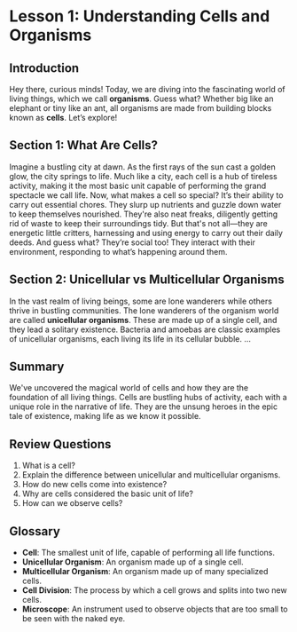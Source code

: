 # Lesson 1: Understanding Cells and Organisms

## Introduction
Hey there, curious minds! Today, we are diving into the fascinating world of living things, which we call **organisms**. Guess what? Whether big like an elephant or tiny like an ant, all organisms are made from building blocks known as **cells**. Let’s explore!

## Section 1: What Are Cells?
Imagine a bustling city at dawn. As the first rays of the sun cast a golden glow, the city springs to life. Much like a city, each cell is a hub of tireless activity, making it the most basic unit capable of performing the grand spectacle we call life. Now, what makes a cell so special? It’s their ability to carry out essential chores. They slurp up nutrients and guzzle down water to keep themselves nourished. They're also neat freaks, diligently getting rid of waste to keep their surroundings tidy. But that's not all—they are energetic little critters, harnessing and using energy to carry out their daily deeds. And guess what? They’re social too! They interact with their environment, responding to what’s happening around them.

## Section 2: Unicellular vs Multicellular Organisms
In the vast realm of living beings, some are lone wanderers while others thrive in bustling communities. The lone wanderers of the organism world are called **unicellular organisms**. These are made up of a single cell, and they lead a solitary existence. Bacteria and amoebas are classic examples of unicellular organisms, each living its life in its cellular bubble. ...

## Summary
We've uncovered the magical world of cells and how they are the foundation of all living things. Cells are bustling hubs of activity, each with a unique role in the narrative of life. They are the unsung heroes in the epic tale of existence, making life as we know it possible.

## Review Questions
1. What is a cell?
2. Explain the difference between unicellular and multicellular organisms.
3. How do new cells come into existence?
4. Why are cells considered the basic unit of life?
5. How can we observe cells?

## Glossary
- **Cell**: The smallest unit of life, capable of performing all life functions.
- **Unicellular Organism**: An organism made up of a single cell.
- **Multicellular Organism**: An organism made up of many specialized cells.
- **Cell Division**: The process by which a cell grows and splits into two new cells.
- **Microscope**: An instrument used to observe objects that are too small to be seen with the naked eye.
